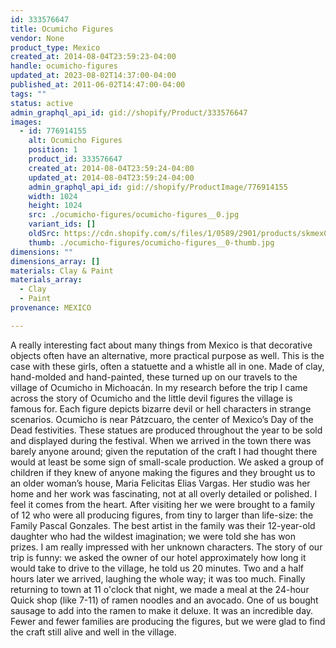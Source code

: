 ```yaml
---
id: 333576647
title: Ocumicho Figures
vendor: None
product_type: Mexico
created_at: 2014-08-04T23:59:23-04:00
handle: ocumicho-figures
updated_at: 2023-08-02T14:37:00-04:00
published_at: 2011-06-02T14:47:00-04:00
tags: ""
status: active
admin_graphql_api_id: gid://shopify/Product/333576647
images:
  - id: 776914155
    alt: Ocumicho Figures
    position: 1
    product_id: 333576647
    created_at: 2014-08-04T23:59:24-04:00
    updated_at: 2014-08-04T23:59:24-04:00
    admin_graphql_api_id: gid://shopify/ProductImage/776914155
    width: 1024
    height: 1024
    src: ./ocumicho-figures/ocumicho-figures__0.jpg
    variant_ids: []
    oldSrc: https://cdn.shopify.com/s/files/1/0589/2901/products/skmex0095.tif.jpeg?v=1407211164
    thumb: ./ocumicho-figures/ocumicho-figures__0-thumb.jpg
dimensions: ""
dimensions_array: []
materials: Clay & Paint
materials_array:
  - Clay
  - Paint
provenance: MEXICO

---
```


A really interesting fact about many things from Mexico is that decorative objects often have an alternative, more practical purpose as well. This is the case with these girls, often a statuette and a whistle all in one. Made of clay, hand-molded and hand-painted, these turned up on our travels to the village of Ocumicho in Michoacán. In my research before the trip I came across the story of Ocumicho and the little devil figures the village is famous for. Each figure depicts bizarre devil or hell characters in strange scenarios. Ocumicho is near Pátzcuaro, the center of Mexico’s Day of the Dead festivities. These statues are produced throughout the year to be sold and displayed during the festival. When we arrived in the town there was barely anyone around; given the reputation of the craft I had thought there would at least be some sign of small-scale production. We asked a group of children if they knew of anyone making the figures and they brought us to an older woman’s house, Maria Felicitas Elias Vargas. Her studio was her home and her work was fascinating, not at all overly detailed or polished. I feel it comes from the heart. After visiting her we were brought to a family of 12 who were all producing figures, from tiny to larger than life-size: the Family Pascal Gonzales. The best artist in the family was their 12-year-old daughter who had the wildest imagination; we were told she has won prizes. I am really impressed with her unknown characters. The story of our trip is funny: we asked the owner of our hotel approximately how long it would take to drive to the village, he told us 20 minutes. Two and a half hours later we arrived, laughing the whole way; it was too much. Finally returning to town at 11 o'clock that night, we made a meal at the 24-hour Quick shop (like 7-11) of ramen noodles and an avocado. One of us bought sausage to add into the ramen to make it deluxe. It was an incredible day. Fewer and fewer families are producing the figures, but we were glad to find the craft still alive and well in the village.